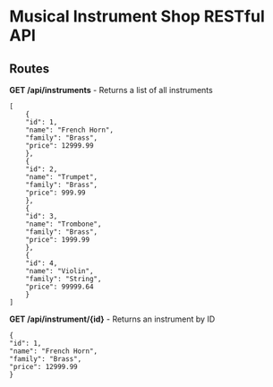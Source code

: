 # Musical Instrument Shop RESTful API

## Routes

**GET /api/instruments** - Returns a list of all instruments

    [
        {
        "id": 1,
        "name": "French Horn",
        "family": "Brass",
        "price": 12999.99
        },
        {
        "id": 2,
        "name": "Trumpet",
        "family": "Brass",
        "price": 999.99
        },
        {
        "id": 3,
        "name": "Trombone",
        "family": "Brass",
        "price": 1999.99
        },
        {
        "id": 4,
        "name": "Violin",
        "family": "String",
        "price": 99999.64
        }
    ]

**GET /api/instrument/{id}** - Returns an instrument by ID

    {
    "id": 1,
    "name": "French Horn",
    "family": "Brass",
    "price": 12999.99
    }
